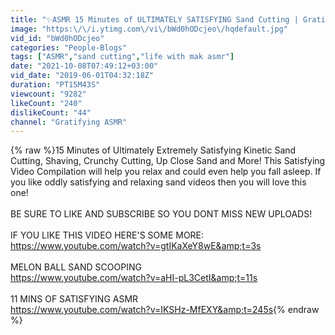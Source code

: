 ```yaml
---
title: "✨ASMR 15 Minutes of ULTIMATELY SATISFYING Sand Cutting | Gratifying ASMR"
image: "https:\/\/i.ytimg.com\/vi\/bWd0hODcjeo\/hqdefault.jpg"
vid_id: "bWd0hODcjeo"
categories: "People-Blogs"
tags: ["ASMR","sand cutting","life with mak asmr"]
date: "2021-10-08T07:49:12+03:00"
vid_date: "2019-06-01T04:32:18Z"
duration: "PT15M43S"
viewcount: "9282"
likeCount: "240"
dislikeCount: "44"
channel: "Gratifying ASMR"
---
```

{% raw %}15 Minutes of Ultimately Extremely Satisfying Kinetic Sand Cutting, Shaving, Crunchy Cutting, Up Close Sand and More! This Satisfying Video Compilation will help you relax and could even help you fall asleep. If you like oddly satisfying and relaxing sand videos then you will love this one! <br /><br />BE SURE TO LIKE AND SUBSCRIBE SO YOU DONT MISS NEW UPLOADS!<br /><br />IF YOU LIKE THIS VIDEO HERE'S SOME MORE:<br /><a rel="nofollow" target="blank" href="https://www.youtube.com/watch?v=gtIKaXeY8wE&amp;t=3s">https://www.youtube.com/watch?v=gtIKaXeY8wE&amp;t=3s</a><br /><br />MELON BALL SAND SCOOPING <br /><a rel="nofollow" target="blank" href="https://www.youtube.com/watch?v=aHI-pL3CetI&amp;t=11s">https://www.youtube.com/watch?v=aHI-pL3CetI&amp;t=11s</a><br /><br />11 MINS OF SATISFYING ASMR <br /><a rel="nofollow" target="blank" href="https://www.youtube.com/watch?v=IKSHz-MfEXY&amp;t=245s">https://www.youtube.com/watch?v=IKSHz-MfEXY&amp;t=245s</a>{% endraw %}
